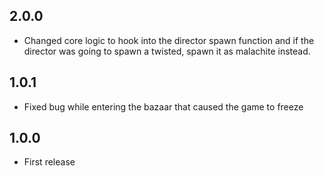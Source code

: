 ## 2.0.0

- Changed core logic to hook into the director spawn function and if the director was going to spawn a twisted, spawn it as malachite instead.

## 1.0.1
- Fixed bug while entering the bazaar that caused the game to freeze

## 1.0.0

- First release